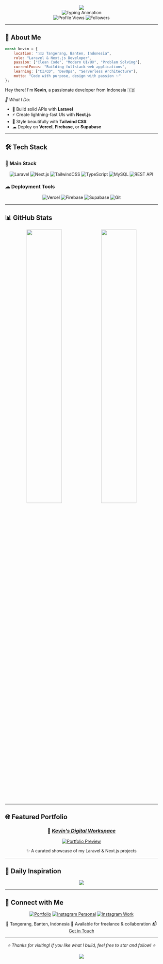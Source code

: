 <!-- Header -->
<div align="center">
  <img src="https://capsule-render.vercel.app/api?type=waving&color=0:00D9FF,100:0080FF&height=200&section=header&text=Kevin%20Ardiansyah&fontSize=40&fontColor=ffffff&animation=fadeIn&fontAlignY=38&desc=Laravel%20%26%20Next.js%20Developer&descAlignY=55&descSize=16" />
</div>

<!-- Typing Animation -->
<div align="center">
  <img src="https://readme-typing-svg.herokuapp.com?font=Fira+Code&size=22&duration=2000&pause=1000&color=00D9FF&center=true&vCenter=true&width=500&lines=👋+Hi+there!+I'm+Kevin;🚀+Laravel+%26+Next.js+Developer;💡+Crafting+Modern+Web+Apps;🌟+Learning+and+Building" alt="Typing Animation" />
</div>

<!-- Profile Stats -->
<div align="center">
  <img src="https://komarev.com/ghpvc/?username=ouchycode&style=flat-square&color=00D9FF" alt="Profile Views" />
  <img src="https://img.shields.io/github/followers/ouchycode?style=flat-square&color=00D9FF" alt="Followers" />
</div>

---

## 🎯 About Me

```javascript
const kevin = {
    location: "🇮🇩 Tangerang, Banten, Indonesia",
    role: "Laravel & Next.js Developer",
    passion: ["Clean Code", "Modern UI/UX", "Problem Solving"],
    currentFocus: "Building fullstack web applications",
    learning: ["CI/CD", "DevOps", "Serverless Architecture"],
    motto: "Code with purpose, design with passion ✨"
};
````

Hey there! I'm **Kevin**, a passionate developer from Indonesia 🇮🇩

*🌟 What I Do:*

* 🔧 Build solid APIs with **Laravel**
* ⚡ Create lightning-fast UIs with **Next.js**
* 🎨 Style beautifully with **Tailwind CSS**
* ☁ Deploy on **Vercel**, **Firebase**, or **Supabase**

---

## 🛠 Tech Stack

### 🚀 Main Stack

<div align="center">

![Laravel](https://img.shields.io/badge/Laravel-FF2D20?style=for-the-badge\&logo=laravel\&logoColor=white)
![Next.js](https://img.shields.io/badge/Next.js-000000?style=for-the-badge\&logo=next.js\&logoColor=white)
![TailwindCSS](https://img.shields.io/badge/TailwindCSS-38BDF8?style=for-the-badge\&logo=tailwindcss\&logoColor=white)
![TypeScript](https://img.shields.io/badge/TypeScript-007ACC?style=for-the-badge\&logo=typescript\&logoColor=white)
![MySQL](https://img.shields.io/badge/MySQL-005C84?style=for-the-badge\&logo=mysql\&logoColor=white)
![REST API](https://img.shields.io/badge/REST_API-009688?style=for-the-badge\&logo=swagger\&logoColor=white)

</div>

### ☁ Deployment Tools

<div align="center">

![Vercel](https://img.shields.io/badge/Vercel-000000?style=for-the-badge\&logo=vercel\&logoColor=white)
![Firebase](https://img.shields.io/badge/Firebase-039BE5?style=for-the-badge\&logo=Firebase\&logoColor=white)
![Supabase](https://img.shields.io/badge/Supabase-3ECF8E?style=for-the-badge\&logo=supabase\&logoColor=white)
![Git](https://img.shields.io/badge/Git-F05032?style=for-the-badge\&logo=git\&logoColor=white)

</div>

---

## 📊 GitHub Stats

<div align="center">
  <img src="https://github-readme-stats.vercel.app/api?username=ouchycode&show_icons=true&theme=radical&hide_border=true" width="48%" />
  <img src="https://github-readme-streak-stats.herokuapp.com/?user=ouchycode&theme=radical&hide_border=true" width="48%" />
</div>

---

## 🌐 Featured Portfolio

<div align="center">

### 🔗 *[Kevin's Digital Workspace](https://kev-workspace.vercel.app)*

[![Portfolio Preview](https://img.shields.io/badge/🚀_Live_Preview-000000?style=for-the-badge\&logo=vercel\&logoColor=white)](https://kev-workspace.vercel.app)

✨ A curated showcase of my Laravel & Next.js projects

</div>

---

## 💬 Daily Inspiration

<div align="center">
  <img src="https://quotes-github-readme.vercel.app/api?type=horizontal&theme=radical" />
</div>

---

## 🤝 Connect with Me

<div align="center">

[![Portfolio](https://img.shields.io/badge/🌐_Portfolio-000000?style=for-the-badge\&logo=vercel\&logoColor=white)](https://kev-workspace.vercel.app)
[![Instagram Personal](https://img.shields.io/badge/@kevinnardd_-E4405F?style=for-the-badge\&logo=instagram\&logoColor=white)](https://instagram.com/kevinnardd_)
[![Instagram Work](https://img.shields.io/badge/@kev.workspace-E4405F?style=for-the-badge\&logo=instagram\&logoColor=white)](https://instagram.com/kev.workspace)

📍 Tangerang, Banten, Indonesia
💼 Available for freelance & collaboration
📬 [Get in Touch](https://kev-workspace.vercel.app/contact)

</div>

---

<div align="center">

*⭐ Thanks for visiting! If you like what I build, feel free to star and follow! ⭐*

<img src="https://capsule-render.vercel.app/api?type=waving&color=0:00D9FF,100:0080FF&height=120&section=footer" />

</div>
